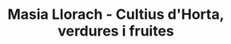 ---
title: "Masia Llorach - Cultius d'Horta, verdures i fruites"
url: /valls/masia-llorach-cultius-dhorta-verdures-i-fruites/
shop: granja
---